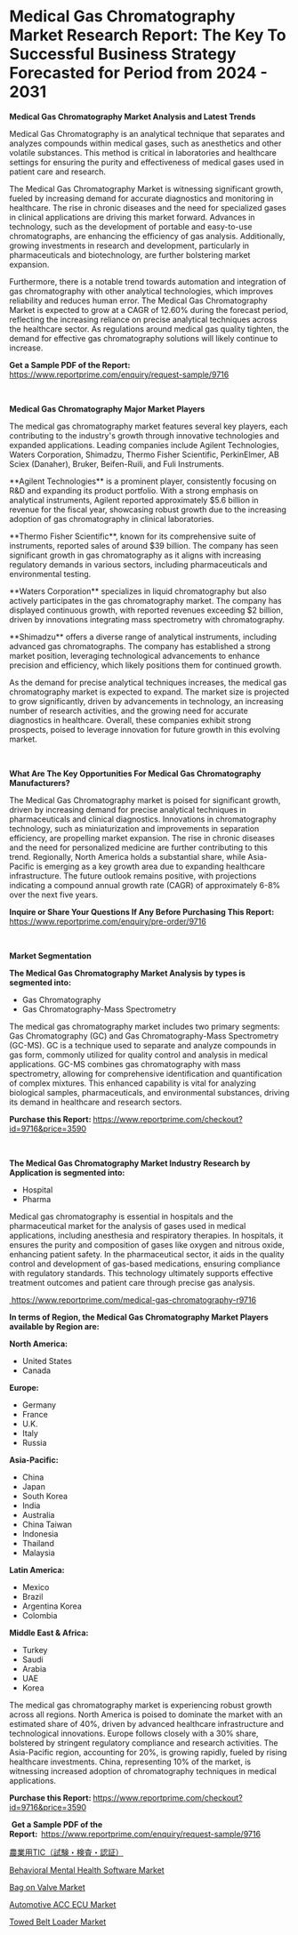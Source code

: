 <p><h1>Medical Gas Chromatography Market Research Report: The Key To Successful Business Strategy Forecasted for Period from 2024 - 2031</h1></p><p><strong>Medical Gas Chromatography Market Analysis and Latest Trends</strong></p>
<p><p>Medical Gas Chromatography is an analytical technique that separates and analyzes compounds within medical gases, such as anesthetics and other volatile substances. This method is critical in laboratories and healthcare settings for ensuring the purity and effectiveness of medical gases used in patient care and research.</p><p>The Medical Gas Chromatography Market is witnessing significant growth, fueled by increasing demand for accurate diagnostics and monitoring in healthcare. The rise in chronic diseases and the need for specialized gases in clinical applications are driving this market forward. Advances in technology, such as the development of portable and easy-to-use chromatographs, are enhancing the efficiency of gas analysis. Additionally, growing investments in research and development, particularly in pharmaceuticals and biotechnology, are further bolstering market expansion.</p><p>Furthermore, there is a notable trend towards automation and integration of gas chromatography with other analytical technologies, which improves reliability and reduces human error. The Medical Gas Chromatography Market is expected to grow at a CAGR of 12.60% during the forecast period, reflecting the increasing reliance on precise analytical techniques across the healthcare sector. As regulations around medical gas quality tighten, the demand for effective gas chromatography solutions will likely continue to increase.</p></p>
<p><strong>Get a Sample PDF of the Report:&nbsp;</strong> <a href="https://www.reportprime.com/enquiry/request-sample/9716">https://www.reportprime.com/enquiry/request-sample/9716</a></p>
<p>&nbsp;</p>
<p><strong>Medical Gas Chromatography Major Market Players</strong></p>
<p><p>The medical gas chromatography market features several key players, each contributing to the industry's growth through innovative technologies and expanded applications. Leading companies include Agilent Technologies, Waters Corporation, Shimadzu, Thermo Fisher Scientific, PerkinElmer, AB Sciex (Danaher), Bruker, Beifen-Ruili, and Fuli Instruments.</p><p>**Agilent Technologies** is a prominent player, consistently focusing on R&D and expanding its product portfolio. With a strong emphasis on analytical instruments, Agilent reported approximately $5.6 billion in revenue for the fiscal year, showcasing robust growth due to the increasing adoption of gas chromatography in clinical laboratories.</p><p>**Thermo Fisher Scientific**, known for its comprehensive suite of instruments, reported sales of around $39 billion. The company has seen significant growth in gas chromatography as it aligns with increasing regulatory demands in various sectors, including pharmaceuticals and environmental testing. </p><p>**Waters Corporation** specializes in liquid chromatography but also actively participates in the gas chromatography market. The company has displayed continuous growth, with reported revenues exceeding $2 billion, driven by innovations integrating mass spectrometry with chromatography.</p><p>**Shimadzu** offers a diverse range of analytical instruments, including advanced gas chromatographs. The company has established a strong market position, leveraging technological advancements to enhance precision and efficiency, which likely positions them for continued growth.</p><p>As the demand for precise analytical techniques increases, the medical gas chromatography market is expected to expand. The market size is projected to grow significantly, driven by advancements in technology, an increasing number of research activities, and the growing need for accurate diagnostics in healthcare. Overall, these companies exhibit strong prospects, poised to leverage innovation for future growth in this evolving market.</p></p>
<p>&nbsp;</p>
<p><strong>What Are The Key Opportunities For Medical Gas Chromatography Manufacturers?</strong></p>
<p><p>The Medical Gas Chromatography market is poised for significant growth, driven by increasing demand for precise analytical techniques in pharmaceuticals and clinical diagnostics. Innovations in chromatography technology, such as miniaturization and improvements in separation efficiency, are propelling market expansion. The rise in chronic diseases and the need for personalized medicine are further contributing to this trend. Regionally, North America holds a substantial share, while Asia-Pacific is emerging as a key growth area due to expanding healthcare infrastructure. The future outlook remains positive, with projections indicating a compound annual growth rate (CAGR) of approximately 6-8% over the next five years.</p></p>
<p><strong>Inquire or Share Your Questions If Any Before Purchasing This Report:</strong> <a href="https://www.reportprime.com/enquiry/pre-order/9716">https://www.reportprime.com/enquiry/pre-order/9716</a></p>
<p>&nbsp;</p>
<p><strong>Market Segmentation</strong></p>
<p><strong>The Medical Gas Chromatography Market Analysis by types is segmented into:</strong></p>
<p><ul><li>Gas Chromatography</li><li>Gas Chromatography-Mass Spectrometry</li></ul></p>
<p><p>The medical gas chromatography market includes two primary segments: Gas Chromatography (GC) and Gas Chromatography-Mass Spectrometry (GC-MS). GC is a technique used to separate and analyze compounds in gas form, commonly utilized for quality control and analysis in medical applications. GC-MS combines gas chromatography with mass spectrometry, allowing for comprehensive identification and quantification of complex mixtures. This enhanced capability is vital for analyzing biological samples, pharmaceuticals, and environmental substances, driving its demand in healthcare and research sectors.</p></p>
<p><strong>Purchase this Report:&nbsp;</strong><a href="https://www.reportprime.com/checkout?id=9716&price=3590">https://www.reportprime.com/checkout?id=9716&price=3590</a></p>
<p>&nbsp;</p>
<p><strong>The Medical Gas Chromatography Market Industry Research by Application is segmented into:</strong></p>
<p><ul><li>Hospital</li><li>Pharma</li></ul></p>
<p><p>Medical gas chromatography is essential in hospitals and the pharmaceutical market for the analysis of gases used in medical applications, including anesthesia and respiratory therapies. In hospitals, it ensures the purity and composition of gases like oxygen and nitrous oxide, enhancing patient safety. In the pharmaceutical sector, it aids in the quality control and development of gas-based medications, ensuring compliance with regulatory standards. This technology ultimately supports effective treatment outcomes and patient care through precise gas analysis.</p></p>
<p><a href="https://www.reportprime.com/medical-gas-chromatography-r9716">&nbsp;https://www.reportprime.com/medical-gas-chromatography-r9716</a></p>
<p><strong>In terms of Region, the Medical Gas Chromatography Market Players available by Region are:</strong></p>
<p>
    <p> <strong> North America: </strong>
        <ul>
            <li>United States</li>
            <li>Canada</li>
        </ul>
        </p> 
    <p> <strong> Europe: </strong>
        <ul>
            <li>Germany</li>
            <li>France</li>
            <li>U.K.</li>
            <li>Italy</li>
            <li>Russia</li>
        </ul>
        </p> 
    <p> <strong> Asia-Pacific: </strong>
        <ul>
            <li>China</li>
            <li>Japan</li>
            <li>South Korea</li>
            <li>India</li>
            <li>Australia</li>
            <li>China Taiwan</li>
            <li>Indonesia</li>
            <li>Thailand</li>
            <li>Malaysia</li>
        </ul>
        </p> 
    <p> <strong> Latin America: </strong>
        <ul>
            <li>Mexico</li>
            <li>Brazil</li>
            <li>Argentina Korea</li>
            <li>Colombia</li>
        </ul>
        </p> 
    <p> <strong> Middle East & Africa: </strong>
        <ul>
            <li>Turkey</li>
            <li>Saudi</li>
            <li>Arabia</li>
            <li>UAE</li>
            <li>Korea</li>
        </ul>
    </p>
    </p>
<p><p>The medical gas chromatography market is experiencing robust growth across all regions. North America is poised to dominate the market with an estimated share of 40%, driven by advanced healthcare infrastructure and technological innovations. Europe follows closely with a 30% share, bolstered by stringent regulatory compliance and research activities. The Asia-Pacific region, accounting for 20%, is growing rapidly, fueled by rising healthcare investments. China, representing 10% of the market, is witnessing increased adoption of chromatography techniques in medical applications.</p></p>
<p><strong>Purchase this Report: </strong><a href="https://www.reportprime.com/checkout?id=9716&price=3590">https://www.reportprime.com/checkout?id=9716&price=3590</a></p>
<p>&nbsp;<strong>Get a Sample PDF of the Report:&nbsp;&nbsp;</strong><a href="https://www.reportprime.com/enquiry/request-sample/9716">https://www.reportprime.com/enquiry/request-sample/9716</a></p>
<p><strong></strong></p>
<p><p><a href="https://medium.com/@scotttyesha/testing-inspection-and-certification-tic-for-agriculture-market-%E3%81%AF-%E3%82%B3%E3%82%B9%E3%83%88%E7%AE%A1%E7%90%86%E3%81%A8%E5%8A%B9%E7%8E%87%E5%90%91%E4%B8%8A%E3%82%92%E5%84%AA%E5%85%88%E3%81%97%E3%81%BE%E3%81%99-a7fa402a3742">農業用TIC（試験・検査・認証）</a></p><p><a href="https://www.linkedin.com/pulse/market-forecasting-change-global-behavioral-mental-iceoc?trackingId=8tIhUisrTN6nQDzK7ynq5g%3D%3D">Behavioral Mental Health Software Market</a></p><p><a href="https://www.linkedin.com/pulse/bag-valve-industry-analysis-report-its-market-size-8gdbc?trackingId=xocxpV58QQ2tgyc1zHwQvA%3D%3D">Bag on Valve Market</a></p><p><a href="https://issuu.com/reportprime-2/docs/automotive-acc-ecu-market-size-2030_8b71db2d341b2c">Automotive ACC ECU Market</a></p><p><a href="https://medium.com/@ethanlehner1/the-towed-belt-loader-market-prioritizes-cost-control-and-efficiency-enhancement-389b12fab832">Towed Belt Loader Market</a></p></p>